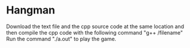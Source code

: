 # Hangman
Download the text file and the cpp source code at the same location and then compile the cpp code
with the following command "g++ /filename"
Run the command "./a.out" to play the game.
